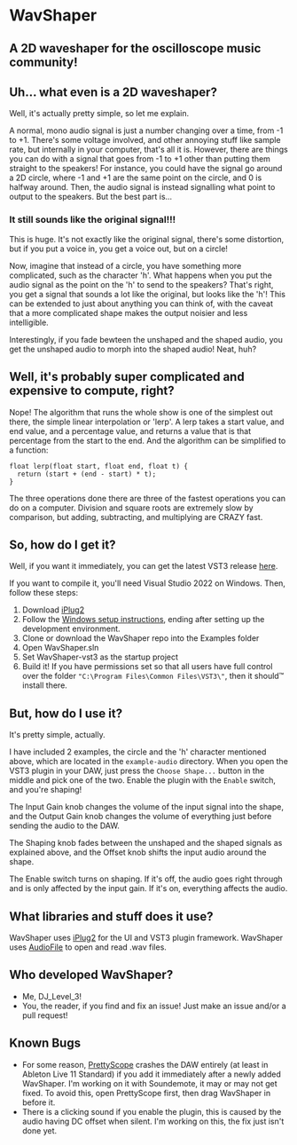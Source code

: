# WavShaper
A 2D waveshaper for the oscilloscope music community!
--------

## Uh... what even is a 2D waveshaper?

Well, it's actually pretty simple, so let me explain.

A normal, mono audio signal is just a number changing over a time, from -1 to +1. There's some voltage involved, and other annoying stuff like sample rate, but internally in your computer, that's all it is. However, there are things you can do with a signal that goes from -1 to +1 other than putting them straight to the speakers! For instance, you could have the signal go around a 2D circle, where -1 and +1 are the same point on the circle, and 0 is halfway around. Then, the audio signal is instead signalling what point to output to the speakers. But the best part is...

### It still sounds like the original signal!!!

This is huge. It's not exactly like the original signal, there's some distortion, but if you put a voice in, you get a voice out, but on a circle!

Now, imagine that instead of a circle, you have something more complicated, such as the character 'h'. What happens when you put the audio signal as the point on the 'h' to send to the speakers? That's right, you get a signal that sounds a lot like the original, but looks like the 'h'! This can be extended to just about anything you can think of, with the caveat that a more complicated shape makes the output noisier and less intelligible.

Interestingly, if you fade bewteen the unshaped and the shaped audio, you get the unshaped audio to morph into the shaped audio! Neat, huh?

## Well, it's probably super complicated and expensive to compute, right?

Nope! The algorithm that runs the whole show is one of the simplest out there, the simple linear interpolation or 'lerp'. A lerp takes a start value, and end value, and a percentage value, and returns a value that is that percentage from the start to the end. And the algorithm can be simplified to a function:

```
float lerp(float start, float end, float t) {
  return (start + (end - start) * t);
}
```

The three operations done there are three of the fastest operations you can do on a computer. Division and square roots are extremely slow by comparison, but adding, subtracting, and multiplying are CRAZY fast.

## So, how do I get it?
Well, if you want it immediately, you can get the latest VST3 release [here](https://github.com/DJLevel3/WavShaper/releases/latest).

If you want to compile it, you'll need Visual Studio 2022 on Windows. Then, follow these steps:
1. Download [iPlug2](https://github.com/iPlug2/iPlug2)
2. Follow the [Windows setup instructions](https://github.com/iPlug2/iPlug2/wiki/02_Getting_started_windows), ending after setting up the development environment.
3. Clone or download the WavShaper repo into the Examples folder
4. Open WavShaper.sln
5. Set WavShaper-vst3 as the startup project
6. Build it! If you have permissions set so that all users have full control over the folder `"C:\Program Files\Common Files\VST3\"`, then it should™ install there.

## But, how do I use it?
It's pretty simple, actually.

I have included 2 examples, the circle and the 'h' character mentioned above, which are located in the `example-audio` directory. When you open the VST3 plugin in your DAW, just press the `Choose Shape...` button in the middle and pick one of the two. Enable the plugin with the `Enable` switch, and you're shaping!

The Input Gain knob changes the volume of the input signal into the shape, and the Output Gain knob changes the volume of everything just before sending the audio to the DAW.

The Shaping knob fades between the unshaped and the shaped signals as explained above, and the Offset knob shifts the input audio around the shape.

The Enable switch turns on shaping. If it's off, the audio goes right through and is only affected by the input gain. If it's on, everything affects the audio.

## What libraries and stuff does it use?

WavShaper uses [iPlug2](https://github.com/iPlug2/iPlug2) for the UI and VST3 plugin framework.
WavShaper uses [AudioFile](https://github.com/adamstark/AudioFile) to open and read .wav files.

## Who developed WavShaper?
- Me, DJ_Level_3!
- You, the reader, if you find and fix an issue! Just make an issue and/or a pull request!

## Known Bugs
- For some reason, [PrettyScope](https://www.soundemote.com/plugins/prettyscope) crashes the DAW entirely (at least in Ableton Live 11 Standard) if you add it immediately after a newly added WavShaper. I'm working on it with Soundemote, it may or may not get fixed. To avoid this, open PrettyScope first, then drag WavShaper in before it.
- There is a clicking sound if you enable the plugin, this is caused by the audio having DC offset when silent. I'm working on this, the fix just isn't done yet.
